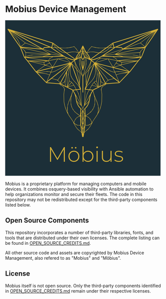 # Mobius Device Management

![Mobius logo](Mobius-Logo-Text_1.png)

Mobius is a proprietary platform for managing computers and mobile devices. It combines osquery-based visibility with Ansible automation to help organizations monitor and secure their fleets. The code in this repository may not be redistributed except for the third-party components listed below.

## Open Source Components

This repository incorporates a number of third-party libraries, fonts, and tools that are distributed under their own licenses. The complete listing can be found in [OPEN_SOURCE_CREDITS.md](OPEN_SOURCE_CREDITS.md).

All other source code and assets are copyrighted by Mobius Device Management, also refered to as "Mobius" and "Möbius".

## License

Mobius itself is not open source. Only the third-party components identified in [OPEN_SOURCE_CREDITS.md](OPEN_SOURCE_CREDITS.md) remain under their respective licenses.
